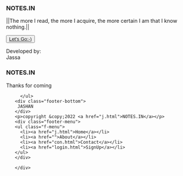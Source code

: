 <html>

<head>
  <link rel="stylesheet" href="fp.css">
  <meta charset="UTF-8">
  <meta name="viewport" content="width=device-width, initial-scale=1">
  <link rel="stylesheet" href="https://cdnjs.cloudflare.com/ajax/libs/font-awesome/4.7.0/css/font-awesome.min.css">
  <title>Front Page</title>
</head>

<body>
  <div class="not">
    
  </div>
  <h3 class="JD">NOTES.IN</h3>
  <p class="tho">||The more I read, the more I acquire, the more certain I am that I know nothing.||</p>
  <button class="but"> <a href="j.html">Let's Go:-)</a></button>
  <p class="ja8">Developed by:<br>Jassa </p>
  <footer>
    <div class="footer-content">
    <h3>NOTES.IN</h3>
    <p> Thanks for coming </p>
      <ul class="st3">
          <a href="https://t.me/+A-38fxVdv8swNTNl
         " target="_blank"class="fa fa-telegram" style="font-size:36px"></a>
          <a href="https://www.instagram.com/invites/contact/?i=12bu7hi9gdvmz&utm_content=m75vodj"target="_blank"class="fa fa-instagram" style="font-size:36px"></a>
          <a href="https://www.snapchat.com/add/jassa22109" class="fa fa-snapchat"target="_blank"style="font-size:36px"></a>
          <a href="https://github.com/SGFjassa"target="_blank" class="fa fa-github" style="font-size:36px"></a>

      </ul>
    <div class="footer-bottom">
     JASHAN
    </div>
    <p>copyright &copy;2022 <a href="j.html">NOTES.IN</a></p>
    <div class="footer-menu">
    <ul class="f-menu">
      <li><a href="j.html">Home</a></li>
      <li><a href="">About</a></li>
      <li><a href="con.html">Contact</a></li>
      <li><a href="login.html">SignUp</a></li>
    </ul>
    </div>
 
    </div>
    
  </footer>

</body>

</html>
